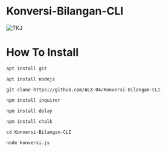 # Konversi-Bilangan-CLI
![TKJ](https://img.shields.io/badge/Konversi%20Bilangan%20--%20CLI-NodeJS-red.svg)

# How To Install
```
apt install git

apt install nodejs

git clone https://github.com/ALX-04/Konversi-Bilangan-CLI

npm install inquirer

npm install delay

npm install chalk

cd Konversi-Bilangan-CLI

node konversi.js
```
